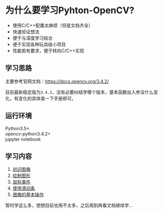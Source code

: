 # 为什么要学习Pyhton-OpenCV?

- 使用C/C++配置太麻烦（但是文档齐全）  
- 快速验证想法  
- 便于与深度学习结合  
- 便于实现各种玩具级小项目  
- 性能若有要求，便于转向C/C++实现  

## 学习思路

主要参考官网文档：https://docs.opencv.org/3.4.2/

目前最新稳定版为`3.4.2`，没有必要纠结学哪个版本，基本函数出入参没什么变化，有变化的具体查一下手册即可。

## 运行环境

Python3.5+  
opencv-python3.4.2+  
jupyter notebook  

## 学习内容

1. [初识图像](https://github.com/wangke0809/learn-python-opencv/blob/master/notebook/1.ipynb)  
2. [绘制图形](https://github.com/wangke0809/learn-python-opencv/blob/master/notebook/2.ipynb)
3. [鼠标事件](https://github.com/wangke0809/learn-python-opencv/blob/master/notebook/3.ipynb)
4. [使用滑动条](https://github.com/wangke0809/learn-python-opencv/blob/master/notebook/4.ipynb)
5. [图像的基本操作](https://github.com/wangke0809/learn-python-opencv/blob/master/notebook/5.ipynb)



暂时学这么多，想想目前也用不太多，之后用到再看文档继续学...

